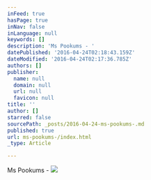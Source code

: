 ```yaml
---
inFeed: true
hasPage: true
inNav: false
inLanguage: null
keywords: []
description: 'Ms Pookums - '
datePublished: '2016-04-24T02:18:43.159Z'
dateModified: '2016-04-24T02:17:36.785Z'
authors: []
publisher:
  name: null
  domain: null
  url: null
  favicon: null
title: ''
author: []
starred: false
sourcePath: _posts/2016-04-24-ms-pookums-.md
published: true
url: ms-pookums-/index.html
_type: Article

---
```

Ms Pookums - ![](https://the-grid-user-content.s3-us-west-2.amazonaws.com/bea1bd94-7503-4397-a7a7-1ad6230401f6.jpg)